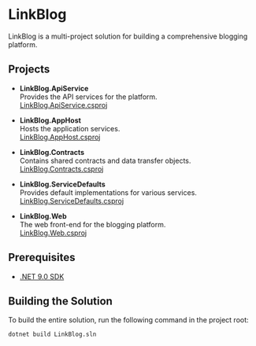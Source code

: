 # LinkBlog

LinkBlog is a multi-project solution for building a comprehensive blogging platform.

## Projects

- **LinkBlog.ApiService**  
  Provides the API services for the platform.  
  [LinkBlog.ApiService.csproj](src/LinkBlog.ApiService/LinkBlog.ApiService.csproj)

- **LinkBlog.AppHost**  
  Hosts the application services.  
  [LinkBlog.AppHost.csproj](src/LinkBlog.AppHost/LinkBlog.AppHost.csproj)

- **LinkBlog.Contracts**  
  Contains shared contracts and data transfer objects.  
  [LinkBlog.Contracts.csproj](src/LinkBlog.Contracts/LinkBlog.Contracts.csproj)

- **LinkBlog.ServiceDefaults**  
  Provides default implementations for various services.  
  [LinkBlog.ServiceDefaults.csproj](src/LinkBlog.ServiceDefaults/LinkBlog.ServiceDefaults.csproj)

- **LinkBlog.Web**  
  The web front-end for the blogging platform.  
  [LinkBlog.Web.csproj](src/LinkBlog.Web/LinkBlog.Web.csproj)

## Prerequisites

- [.NET 9.0 SDK](https://dotnet.microsoft.com/download/dotnet/9.0)

## Building the Solution

To build the entire solution, run the following command in the project root:

```sh
dotnet build LinkBlog.sln
```